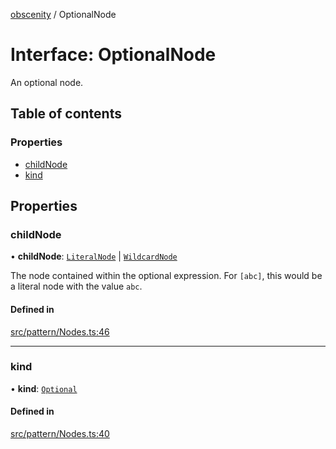 [obscenity](../README.md) / OptionalNode

# Interface: OptionalNode

An optional node.

## Table of contents

### Properties

- [childNode](OptionalNode.md#childnode)
- [kind](OptionalNode.md#kind)

## Properties

### childNode

• **childNode**: [`LiteralNode`](LiteralNode.md) \| [`WildcardNode`](WildcardNode.md)

The node contained within the optional expression. For `[abc]`, this
would be a literal node with the value `abc`.

#### Defined in

[src/pattern/Nodes.ts:46](https://github.com/jo3-l/obscenity/blob/d2c70b7/src/pattern/Nodes.ts#L46)

___

### kind

• **kind**: [`Optional`](../enums/SyntaxKind.md#optional)

#### Defined in

[src/pattern/Nodes.ts:40](https://github.com/jo3-l/obscenity/blob/d2c70b7/src/pattern/Nodes.ts#L40)
